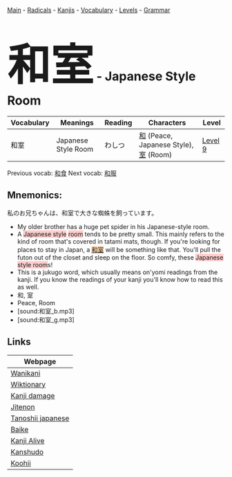 <style> bigfont {font-size: 100px}</style>
[Main](../README.md) -
[Radicals](../radicals.md) -
[Kanjis](../kanjis.md) -
[Vocabulary](../vocabulary.md) -
[Levels](../levels.md) -
[Grammar](../grammar.md)
# <bigfont> 和室</bigfont> - Japanese Style Room 

| Vocabulary | Meanings | Reading | Characters | Level |
| --- | --- | --- | --- | --- |
| 和室 | Japanese Style Room | わしつ |  [和](../kanjis/和.md) (Peace, Japanese Style), [室](../kanjis/室.md) (Room) | [Level 9](../levels/wk_level9.md) |

Previous vocab: [和食](和食.md) Next vocab: [和服](和服.md) 

## Mnemonics:
私のお兄ちゃんは、和室で大きな蜘蛛を飼っています。
* My older brother has a huge pet spider in his Japanese-style room.
* A <span style="background-color:#ffcccb"> Japanese style</span> <span style="background-color:#ffcccb"> room</span> tends to be pretty small. This mainly refers to the kind of room that's covered in tatami mats, though. If you're looking for places to stay in Japan, a <span style="background-color:#fed8b1"> [和室](https://jisho.org/search/和室)</span> will be something like that. You'll pull the futon out of the closet and sleep on the floor. So comfy, these <span style="background-color:#ffcccb"> Japanese style room</span>s!
* This is a jukugo word, which usually means on'yomi readings from the kanji. If you know the readings of your kanji you'll know how to read this as well.
* 和, 室
* Peace, Room
* [sound:和室_b.mp3]
* [sound:和室_g.mp3]


## Links 

| Webpage |
| --- |
| [Wanikani          ](https://www.wanikani.com/kanji/和室) |
| [Wiktionary        ](https://en.wiktionary.org/wiki/和室) |
| [Kanji damage      ](http://www.kanjidamage.com/kanji/search?utf8=✓&q=和室) |
| [Jitenon           ](https://jitenon.com/kanji/和室) |
| [Tanoshii japanese ](https://www.tanoshiijapanese.com/dictionary/kanji.cfm?k=和室) |
| [Baike             ](https://baike.baidu.com/item/和室) |
| [Kanji Alive       ](https://app.kanjialive.com/和室) |
| [Kanshudo          ](https://www.kanshudo.com/searchmn?q=和室) |
| [Koohii            ](https://kanji.koohii.com/study/kanji/和室) |
